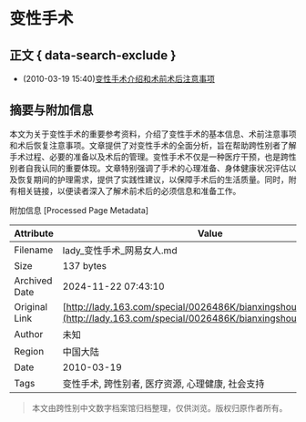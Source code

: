# 变性手术

## 正文 { data-search-exclude }


- (2010-03-19 15:40)[变性手术介绍和术前术后注意事项](http://lady.163.com/10/0319/15/625A8B0I002648G1.html)

## 摘要与附加信息

<!-- tcd_abstract -->
本文为关于变性手术的重要参考资料，介绍了变性手术的基本信息、术前注意事项和术后恢复注意事项。文章提供了对变性手术的全面分析，旨在帮助跨性别者了解手术过程、必要的准备以及术后的管理。变性手术不仅是一种医疗干预，也是跨性别者自我认同的重要体现。文章特别强调了手术的心理准备、身体健康状况评估以及恢复期间的护理需求，提供了实践性建议，以保障手术后的生活质量。同时，附有相关链接，以便读者深入了解术前术后的必须信息和准备工作。
<!-- tcd_abstract_end -->

附加信息 [Processed Page Metadata]

| Attribute       | Value                                  |
|-----------------|----------------------------------------|
| Filename        | lady_变性手术_网易女人.md                             |
| Size            | 137 bytes                           |
| Archived Date   | 2024-11-22 07:43:10                             |
| Original Link   | [http://lady.163.com/special/0026486K/bianxingshoushuz_10.html](http://lady.163.com/special/0026486K/bianxingshoushuz_10.html)                       |
| Author          | 未知                               |
| Region          | 中国大陆                               |
| Date            | 2010-03-19                                 |
| Tags            | 变性手术, 跨性别者, 医疗资源, 心理健康, 社会支持                                 |
>
> 本文由跨性别中文数字档案馆归档整理，仅供浏览。版权归原作者所有。
>